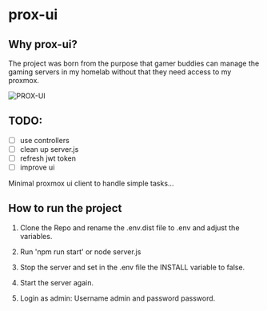 # prox-ui

## Why prox-ui?

The project was born from the purpose that gamer buddies can manage the gaming servers in my homelab without that they need access to my proxmox.

![PROX-UI](https://i.ibb.co/bJ5ffKs/main.png)

## TODO:
- [ ] use controllers
- [ ] clean up server.js
- [ ] refresh jwt token
- [ ] improve ui

Minimal proxmox ui client to handle simple tasks...

## How to run the project

1. Clone the Repo and rename the .env.dist file to .env and adjust the variables.

2. Run 'npm run start' or node server.js

3. Stop the server and set in the .env file the INSTALL variable to false.

4. Start the server again.

5. Login as admin: Username admin and password password.